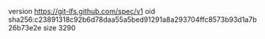 version https://git-lfs.github.com/spec/v1
oid sha256:c23891318c92b6d78daa55a5bed91291a8a293704ffc8573b93d1a7b26b73e2e
size 3290
